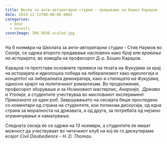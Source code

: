 ```yaml
---
title: Школа за анти-авторитарни студии - предавање на Бошко Караџов
date: 2019-11-12T00:00:00.000Z
categories:
  - блог
  - novosti
coverImage: IMG_9936-scaled.jpg
---
```


На 6 ноември на Школата за анти-авторитарни студии - Стив Наумов во Скопје, се одржа второто предавање насловено како _Крај или враќање на историјата_, во изведба на професорот Д-р. Бошко Караџов.

Караџов ги претстави основните премиси на тезата на Фукујама за крај на историјата и идеолошка победа на либерализмот како идеологија и концептот на либералната демократија, како и _стапицата на Фукујама,_ односно крајот на политичкиот романтизам. Во продолжение, професорот зборуваше и за Нозиковиот мастерпис, _Анархија,  Држава и Утопија_, а студентите учествуваа во мисловниот експеримент _Приказната за еден роб_. Завршувањето на сесијата беше проследено со коментари од страна на студентите, кои потикнаа дискусија, од една страна за моралноста на државата, а од друга, за потребата од нејзино ограничување и намалување.

Следната сесија ќе се одржи на 13 ноември, а студентите ќе имаат можност да учествуваат во читачкиот клуб на кој ќе го дискутираме есејот _Civil Disobedience - H. D. Thoreau_.
